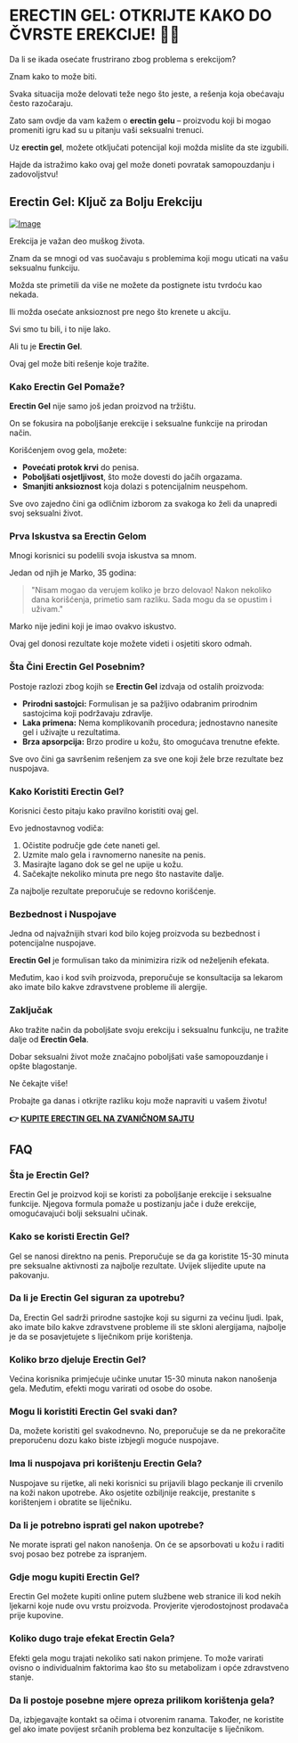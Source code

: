 # ERECTIN GEL: OTKRIJTE KAKO DO ČVRSTE EREKCIJE! 💪✨

Da li se ikada osećate frustrirano zbog problema s erekcijom? 

Znam kako to može biti. 

Svaka situacija može delovati teže nego što jeste, a rešenja koja obećavaju često razočaraju. 

Zato sam ovdje da vam kažem o **erectin gelu** – proizvodu koji bi mogao promeniti igru kad su u pitanju vaši seksualni trenuci. 

Uz **erectin gel**, možete otključati potencijal koji možda mislite da ste izgubili. 

Hajde da istražimo kako ovaj gel može doneti povratak samopouzdanju i zadovoljstvu!

## Erectin Gel: Ključ za Bolju Erekciju

[![Image](https://www2.sellhealth.com/257/erectin_gel_5_1.jpg)](https://gchaffi.com/03Ymm9Nv)

Erekcija je važan deo muškog života. 

Znam da se mnogi od vas suočavaju s problemima koji mogu uticati na vašu seksualnu funkciju.

Možda ste primetili da više ne možete da postignete istu tvrdoću kao nekada. 

Ili možda osećate anksioznost pre nego što krenete u akciju. 

Svi smo tu bili, i to nije lako.

Ali tu je **Erectin Gel**.

Ovaj gel može biti rešenje koje tražite.

### Kako Erectin Gel Pomaže?

**Erectin Gel** nije samo još jedan proizvod na tržištu. 

On se fokusira na poboljšanje erekcije i seksualne funkcije na prirodan način.

Korišćenjem ovog gela, možete:

- **Povećati protok krvi** do penisa.
- **Poboljšati osjetljivost**, što može dovesti do jačih orgazama.
- **Smanjiti anksioznost** koja dolazi s potencijalnim neuspehom.

Sve ovo zajedno čini ga odličnim izborom za svakoga ko želi da unapredi svoj seksualni život.

### Prva Iskustva sa Erectin Gelom

Mnogi korisnici su podelili svoja iskustva sa mnom. 

Jedan od njih je Marko, 35 godina:

> "Nisam mogao da verujem koliko je brzo delovao! Nakon nekoliko dana korišćenja, primetio sam razliku. Sada mogu da se opustim i uživam."

Marko nije jedini koji je imao ovakvo iskustvo. 

Ovaj gel donosi rezultate koje možete videti i osjetiti skoro odmah.

### Šta Čini Erectin Gel Posebnim?

Postoje razlozi zbog kojih se **Erectin Gel** izdvaja od ostalih proizvoda:

- **Prirodni sastojci:** Formulisan je sa pažljivo odabranim prirodnim sastojcima koji podržavaju zdravlje.
- **Laka primena:** Nema komplikovanih procedura; jednostavno nanesite gel i uživajte u rezultatima.
- **Brza apsorpcija:** Brzo prodire u kožu, što omogućava trenutne efekte.

Sve ovo čini ga savršenim rešenjem za sve one koji žele brze rezultate bez nuspojava.

### Kako Koristiti Erectin Gel?

Korisnici često pitaju kako pravilno koristiti ovaj gel. 

Evo jednostavnog vodiča:

1. Očistite područje gde ćete naneti gel.
2. Uzmite malo gela i ravnomerno nanesite na penis.
3. Masirajte lagano dok se gel ne upije u kožu.
4. Sačekajte nekoliko minuta pre nego što nastavite dalje.

Za najbolje rezultate preporučuje se redovno korišćenje.

### Bezbednost i Nuspojave

Jedna od najvažnijih stvari kod bilo kojeg proizvoda su bezbednost i potencijalne nuspojave. 

**Erectin Gel** je formulisan tako da minimizira rizik od neželjenih efekata. 

Međutim, kao i kod svih proizvoda, preporučuje se konsultacija sa lekarom ako imate bilo kakve zdravstvene probleme ili alergije.

### Zaključak

Ako tražite način da poboljšate svoju erekciju i seksualnu funkciju, ne tražite dalje od **Erectin Gela**.

Dobar seksualni život može značajno poboljšati vaše samopouzdanje i opšte blagostanje.

Ne čekajte više!

Probajte ga danas i otkrijte razliku koju može napraviti u vašem životu!



**👉 [KUPITE ERECTIN GEL NA ZVANIČNOM SAJTU](https://gchaffi.com/03Ymm9Nv)**

## FAQ

### Šta je Erectin Gel?

Erectin Gel je proizvod koji se koristi za poboljšanje erekcije i seksualne funkcije. Njegova formula pomaže u postizanju jače i duže erekcije, omogućavajući bolji seksualni učinak.

### Kako se koristi Erectin Gel?

Gel se nanosi direktno na penis. Preporučuje se da ga koristite 15-30 minuta pre seksualne aktivnosti za najbolje rezultate. Uvijek slijedite upute na pakovanju.

### Da li je Erectin Gel siguran za upotrebu?

Da, Erectin Gel sadrži prirodne sastojke koji su sigurni za većinu ljudi. Ipak, ako imate bilo kakve zdravstvene probleme ili ste skloni alergijama, najbolje je da se posavjetujete s liječnikom prije korištenja.

### Koliko brzo djeluje Erectin Gel?

Većina korisnika primjećuje učinke unutar 15-30 minuta nakon nanošenja gela. Međutim, efekti mogu varirati od osobe do osobe.

### Mogu li koristiti Erectin Gel svaki dan?

Da, možete koristiti gel svakodnevno. No, preporučuje se da ne prekoračite preporučenu dozu kako biste izbjegli moguće nuspojave.

### Ima li nuspojava pri korištenju Erectin Gela?

Nuspojave su rijetke, ali neki korisnici su prijavili blago peckanje ili crvenilo na koži nakon upotrebe. Ako osjetite ozbiljnije reakcije, prestanite s korištenjem i obratite se liječniku.

### Da li je potrebno isprati gel nakon upotrebe?

Ne morate isprati gel nakon nanošenja. On će se apsorbovati u kožu i raditi svoj posao bez potrebe za ispranjem.

### Gdje mogu kupiti Erectin Gel?

Erectin Gel možete kupiti online putem službene web stranice ili kod nekih ljekarni koje nude ovu vrstu proizvoda. Provjerite vjerodostojnost prodavača prije kupovine.

### Koliko dugo traje efekat Erectin Gela?

Efekti gela mogu trajati nekoliko sati nakon primjene. To može varirati ovisno o individualnim faktorima kao što su metabolizam i opće zdravstveno stanje.

### Da li postoje posebne mjere opreza prilikom korištenja gela? 

Da, izbjegavajte kontakt sa očima i otvorenim ranama. Također, ne koristite gel ako imate povijest srčanih problema bez konzultacije s liječnikom.